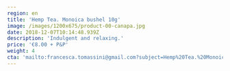 ```yaml
---
region: en
title: 'Hemp Tea. Monoica bushel 10g'
image: /images/1200x675/product-00-canapa.jpg
date: 2018-12-07T10:14:48.939Z
description: 'Indulgent and relaxing.'
price: '€8.00 + P&P'
weight: 4
cta: 'mailto:francesca.tomassini@gmail.com?subject=Hemp%20Tea.%20Monoica%20bushel%2010g%20enquiry.&body=Please%20tell%20me%20how%20much%20it%20is%20to%20post%20to%20my%20address%3A%0D%0A%0D%0A%0D%0APostcode%3A%0D%0A%0D%0A%0D%0A%0D%0A%20Thank%20you%0D%0A%0D%0A%0D%0A%0D%0A'
---
```


